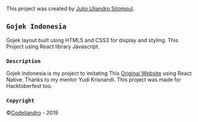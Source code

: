 This project was created by [Julio Uliandro Sitompul](https://instagram.com/uliandrojs).

## `Gojek Indonesia`

Gojek layout built using HTML5 and CSS3 for display and styling. This Project using React library Javascript.

### `Description`

Gojek Indonesia is my project to imitating This [Original Website](https://gojek.com) using React Native. Thanks to my mentor Yudi Krisnandi. This project was made for Hacktoberfest too.

### `Copyright`

©[Codeliandro](https://instagram.com/uliandrojs) - 2019
